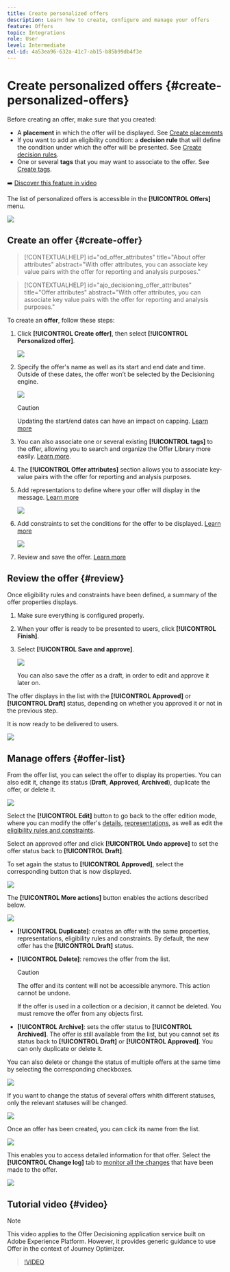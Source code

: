 ```yaml
---
title: Create personalized offers
description: Learn how to create, configure and manage your offers
feature: Offers
topic: Integrations
role: User
level: Intermediate
exl-id: 4a53ea96-632a-41c7-ab15-b85b99db4f3e
---
```

# Create personalized offers {#create-personalized-offers}

Before creating an offer, make sure that you created:

* A **placement** in which the offer will be displayed. See [Create placements](../offer-library/creating-placements.md)
* If you want to add an eligibility condition: a **decision rule** that will define the condition under which the offer will be presented. See [Create decision rules](../offer-library/creating-decision-rules.md).
* One or several **tags** that you may want to associate to the offer. See [Create tags](../offer-library/creating-tags.md).

➡️ [Discover this feature in video](#video)

The list of personalized offers is accessible in the **[!UICONTROL Offers]** menu.

![](../assets/offers_list.png)

## Create an offer {#create-offer}

>[!CONTEXTUALHELP]
>id="od_offer_attributes"
>title="About offer attributes"
>abstract="With offer attributes, you can associate key value pairs with the offer for reporting and analysis purposes."

>[!CONTEXTUALHELP]
>id="ajo_decisioning_offer_attributes"
>title="Offer attributes"
>abstract="With offer attributes, you can associate key value pairs with the offer for reporting and analysis purposes."

To create an **offer**, follow these steps:

1. Click **[!UICONTROL Create offer]**, then select **[!UICONTROL Personalized offer]**.

    ![](../assets/create_offer.png)

1. Specify the offer's name as well as its start and end date and time. Outside of these dates, the offer won’t be selected by the Decisioning engine.

    ![](../assets/offer_details.png)

    >[!CAUTION]
    >
    >Updating the start/end dates can have an impact on capping. [Learn more](add-constraints.md#capping-change-date)

1. You can also associate one or several existing **[!UICONTROL tags]** to the offer, allowing you to search and organize the Offer Library more easily. [Learn more](creating-tags.md).

1. The **[!UICONTROL Offer attributes]** section allows you to associate key-value pairs with the offer for reporting and analysis purposes.

1. Add representations to define where your offer will display in the message. [Learn more](add-representations.md)

    ![](../assets/channel-placement.png)

1. Add constraints to set the conditions for the offer to be displayed. [Learn more](add-constraints.md)

    ![](../assets/offer-constraints-example.png)

1. Review and save the offer. [Learn more](#review)

## Review the offer {#review}

Once eligibility rules and constraints have been defined, a summary of the offer properties displays.

1. Make sure everything is configured properly.

1. When your offer is ready to be presented to users, click **[!UICONTROL Finish]**.

1. Select **[!UICONTROL Save and approve]**.

    ![](../assets/offer_review.png)

    You can also save the offer as a draft, in order to edit and approve it later on. 

The offer displays in the list with the **[!UICONTROL Approved]** or **[!UICONTROL Draft]** status, depending on whether you approved it or not in the previous step.

It is now ready to be delivered to users.

![](../assets/offer_created.png)

## Manage offers {#offer-list}
    
From the offer list, you can select the offer to display its properties. You can also edit it, change its status (**Draft**, **Approved**, **Archived**), duplicate the offer, or delete it.

![](../assets/offer_created.png)

Select the **[!UICONTROL Edit]** button to go back to the offer edition mode, where you can modify the offer's [details](#create-offer), [representations](#representations), as well as edit the [eligibility rules and constraints](#eligibility). 

Select an approved offer and click **[!UICONTROL Undo approve]** to set the offer status back to **[!UICONTROL Draft]**.

To set again the status to **[!UICONTROL Approved]**, select the corresponding button that is now displayed.

![](../assets/offer_approve.png)

The **[!UICONTROL More actions]** button enables the actions described below.

![](../assets/offer_more-actions.png)

* **[!UICONTROL Duplicate]**: creates an offer with the same properties, representations, eligibility rules and constraints. By default, the new offer has the **[!UICONTROL Draft]** status.
* **[!UICONTROL Delete]**: removes the offer from the list.

    >[!CAUTION]
    >
    >The offer and its content will not be accessible anymore. This action cannot be undone.
    >
    >If the offer is used in a collection or a decision, it cannot be deleted. You must remove the offer from any objects first.

* **[!UICONTROL Archive]**: sets the offer status to **[!UICONTROL Archived]**. The offer is still available from the list, but you cannot set its status back to **[!UICONTROL Draft]** or **[!UICONTROL Approved]**. You can only duplicate or delete it.

You can also delete or change the status of multiple offers at the same time by selecting the corresponding checkboxes.

![](../assets/offer_multiple-selection.png)

If you want to change the status of several offers whith different statuses, only the relevant statuses will be changed.

![](../assets/offer_change-status.png)

Once an offer has been created, you can click its name from the list.

![](../assets/offer_click-name.png)

This enables you to access detailed information for that offer. Select the **[!UICONTROL Change log]** tab to [monitor all the changes](../get-started/user-interface.md#monitoring-changes) that have been made to the offer.

![](../assets/offer_information.png)

## Tutorial video {#video}

>[!NOTE]
>
>This video applies to the Offer Decisioning application service built on Adobe Experience Platform. However, it provides generic guidance to use Offer in the context of Journey Optimizer.

>[!VIDEO](https://video.tv.adobe.com/v/329375?quality=12)
